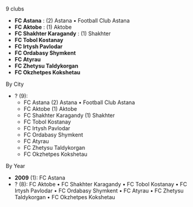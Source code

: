 9 clubs

- **FC Astana** : (2) Astana • Football Club Astana
- **FC Aktobe** : (1) Aktobe
- **FC Shakhter Karagandy** : (1) Shakhter
- **FC Tobol Kostanay**
- **FC Irtysh Pavlodar**
- **FC Ordabasy Shymkent**
- **FC Atyrau**
- **FC Zhetysu Taldykorgan**
- **FC Okzhetpes Kokshetau**




By City

- ? (9): 
  - FC Astana  (2) Astana • Football Club Astana
  - FC Aktobe  (1) Aktobe
  - FC Shakhter Karagandy  (1) Shakhter
  - FC Tobol Kostanay 
  - FC Irtysh Pavlodar 
  - FC Ordabasy Shymkent 
  - FC Atyrau 
  - FC Zhetysu Taldykorgan 
  - FC Okzhetpes Kokshetau 




By Year

- **2009** (1):   FC Astana
- ? (8):   FC Aktobe • FC Shakhter Karagandy • FC Tobol Kostanay • FC Irtysh Pavlodar • FC Ordabasy Shymkent • FC Atyrau • FC Zhetysu Taldykorgan • FC Okzhetpes Kokshetau




